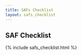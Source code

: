```yaml
---
title: SAFs Checklist
layout: safs_checklist
---
```


<h2>SAF Checklist</h2>
{% include safs_checklist.html %}